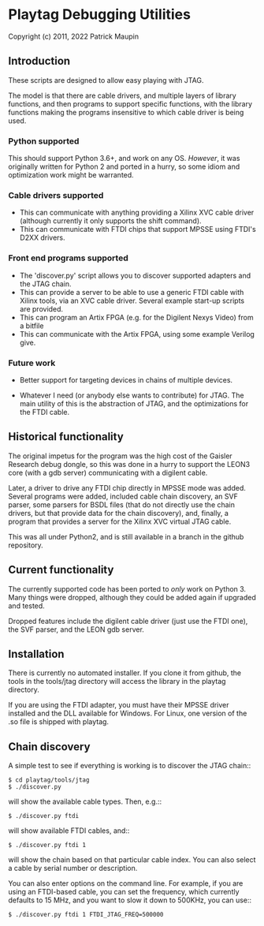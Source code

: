 Playtag Debugging Utilities
===========================

Copyright (c) 2011, 2022 Patrick Maupin


Introduction
-------------

These scripts are designed to allow easy playing with JTAG.

The model is that there are cable drivers, and multiple
layers of library functions, and then programs to support specific
functions, with the library functions making the programs
insensitive to which cable driver is being used.

### Python supported

This should support Python 3.6+, and work on any OS.
_However_, it was originally written for Python 2 and
ported in a hurry, so some idiom and optimization work
might be warranted.

### Cable drivers supported

 - This can communicate with anything providing a Xilinx XVC
   cable driver (although currently it only supports the
   shift command).
 - This can communicate with FTDI chips that support
   MPSSE using FTDI's D2XX drivers.

### Front end programs supported

  - The 'discover.py' script allows you to discover
    supported adapters and the JTAG chain.
  - This can provide a server to be able to use a generic
    FTDI cable with Xilinx tools, via an XVC cable driver.
    Several example start-up scripts are provided.
  - This can program an Artix FPGA (e.g. for the Digilent
    Nexys Video) from a bitfile
  - This can communicate with the Artix FPGA, using
    some example Verilog give.

### Future work

  - Better support for targeting devices in chains
    of multiple devices.

  - Whatever I need (or anybody else wants to contribute)
    for JTAG.  The main utility of this is the abstraction
    of JTAG, and the optimizations for the FTDI cable.

Historical functionality
------------------------

The original impetus for the program was the high cost
of the Gaisler Research debug dongle, so this was done
in a hurry to support the LEON3 core (with a gdb server)
communicating with a digilent cable.

Later, a driver to drive any FTDI chip directly in MPSSE
mode was added.  Several programs were added, included
cable chain discovery, an SVF parser, some parsers for
BSDL files (that do not directly use the chain drivers,
but that provide data for the chain discovery), and,
finally, a program that provides a server for the
Xilinx XVC virtual JTAG cable.

This was all under Python2, and is still available
in a branch in the github repository.

Current functionality
----------------------

The currently supported code has been ported to _only_
work on Python 3.  Many things were dropped, although
they could be added again if upgraded and tested.

Dropped features include the digilent cable driver
(just use the FTDI one), the SVF parser, and the
LEON gdb server.

Installation
---------------

There is currently no automated installer.
If you clone it from github, the tools in
the tools/jtag directory will access the
library in the playtag directory.

If you are using the FTDI adapter, you must have
their MPSSE driver installed and the DLL available
for Windows.  For Linux, one version of the .so file
is shipped with playtag.

Chain discovery
------------------

A simple test to see if everything is working is to discover the JTAG chain::

    $ cd playtag/tools/jtag
    $ ./discover.py

will show the available cable types.  Then, e.g.::

    $ ./discover.py ftdi

will show available FTDI cables, and::

    $ ./discover.py ftdi 1

will show the chain based on that particular cable index.  You can also select
a cable by serial number or description.

You can also enter options on the command line.  For example, if you are using
an FTDI-based cable, you can set the frequency, which currently defaults to
15 MHz, and you want to slow it down to 500KHz, you can use::

    $ ./discover.py ftdi 1 FTDI_JTAG_FREQ=500000
